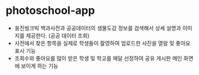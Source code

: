 # photoschool-app

- 웅진씽크빅 백과사전과 공공데이터의 생물도감 정보를 검색해서 상세 설명과 이미지를 제공한다. (공공 데이터 조회)
- 사전에서 찾은 항목을 실제로 학생들이 촬영하여 업로드한 사진을 열람 및 좋아요 표시 기능
- 조회수와 좋아요를 많이 받은 학생 및 학교를 매달 선정하여 공유 게시판 메인 화면에 보이게 하는 기능 
